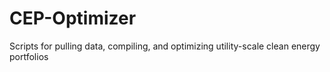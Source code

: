# CEP-Optimizer
Scripts for pulling data, compiling, and optimizing utility-scale clean energy portfolios
